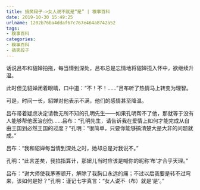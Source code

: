 ```yaml
---
title: 搞笑段子->女人说不就是“是” | 糗事百科
date: 2019-10-30 15:49:25
urlname: 1202b76ba4ddaf67c767e464a8742a52
tags: 
- 糗事百科
categories:
- 糗事百科
- 搞笑段子
---
```

话说吕布和貂婵拍拖，每当情到深处，吕布总是忘情地将貂婵揽入怀中，欲继续升温。

此时但见貂婵闭着眼睛，口中道：“不！不！……”吕布听了热情马上转变为理智。

可是，时间一长，貂婵对他表示不满，他们的感情甚至降温。

吕布带着疑虑决定请教无所不知的孔明先生——如果孔明帮不了他，那就等于没有人能够帮他医治创伤……吕布：“孔明先生，请告诉我在爱情上如何才能完成从自由王国到必然王国的过度？”孔明：“很简单，只要你能够搞清楚大是大非的问题就成。”

吕布：“我和貂婵每当情到深处之时，她却总是对我说不。”

孔明：“此言差矣，我掐指算计，那妞儿当时应该是喊你的昵称‘布’才合乎天理。”

吕布：“谢大师使我茅塞顿开，解除了我胸口永远的痛；不过以后我要是转不过弯来，该如何是好？”孔明：谨记七字真言：“女人说不（布）就是‘是’。”


